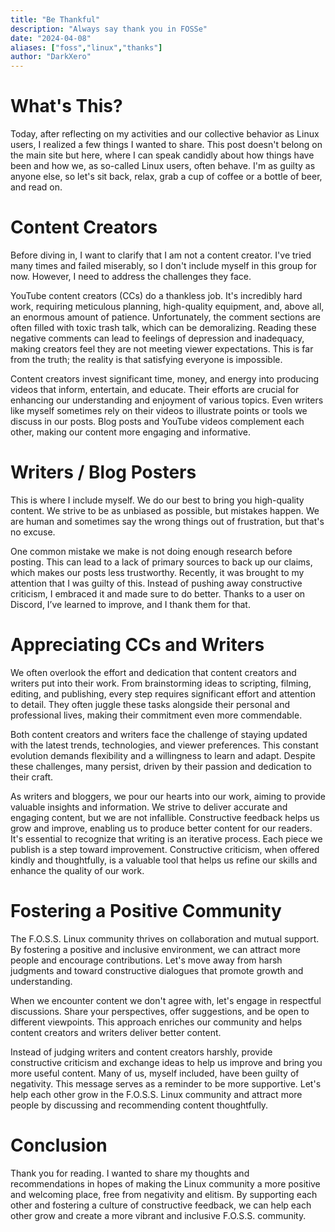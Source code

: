 ```yaml
---
title: "Be Thankful"
description: "Always say thank you in FOSSe"
date: "2024-04-08"
aliases: ["foss","linux","thanks"]
author: "DarkXero"
---
```

# What's This?

Today, after reflecting on my activities and our collective behavior as Linux users, I realized a few things I wanted to share. This post doesn't belong on the main site but here, where I can speak candidly about how things have been and how we, as so-called Linux users, often behave. I'm as guilty as anyone else, so let's sit back, relax, grab a cup of coffee or a bottle of beer, and read on.

# Content Creators

Before diving in, I want to clarify that I am not a content creator. I've tried many times and failed miserably, so I don't include myself in this group for now. However, I need to address the challenges they face.

YouTube content creators (CCs) do a thankless job. It's incredibly hard work, requiring meticulous planning, high-quality equipment, and, above all, an enormous amount of patience. Unfortunately, the comment sections are often filled with toxic trash talk, which can be demoralizing. Reading these negative comments can lead to feelings of depression and inadequacy, making creators feel they are not meeting viewer expectations. This is far from the truth; the reality is that satisfying everyone is impossible.

Content creators invest significant time, money, and energy into producing videos that inform, entertain, and educate. Their efforts are crucial for enhancing our understanding and enjoyment of various topics. Even writers like myself sometimes rely on their videos to illustrate points or tools we discuss in our posts. Blog posts and YouTube videos complement each other, making our content more engaging and informative.

# Writers / Blog Posters

This is where I include myself. We do our best to bring you high-quality content. We strive to be as unbiased as possible, but mistakes happen. We are human and sometimes say the wrong things out of frustration, but that's no excuse.

One common mistake we make is not doing enough research before posting. This can lead to a lack of primary sources to back up our claims, which makes our posts less trustworthy. Recently, it was brought to my attention that I was guilty of this. Instead of pushing away constructive criticism, I embraced it and made sure to do better. Thanks to a user on Discord, I’ve learned to improve, and I thank them for that.

# Appreciating CCs and Writers

We often overlook the effort and dedication that content creators and writers put into their work. From brainstorming ideas to scripting, filming, editing, and publishing, every step requires significant effort and attention to detail. They often juggle these tasks alongside their personal and professional lives, making their commitment even more commendable.

Both content creators and writers face the challenge of staying updated with the latest trends, technologies, and viewer preferences. This constant evolution demands flexibility and a willingness to learn and adapt. Despite these challenges, many persist, driven by their passion and dedication to their craft.

As writers and bloggers, we pour our hearts into our work, aiming to provide valuable insights and information. We strive to deliver accurate and engaging content, but we are not infallible. Constructive feedback helps us grow and improve, enabling us to produce better content for our readers. It's essential to recognize that writing is an iterative process. Each piece we publish is a step toward improvement. Constructive criticism, when offered kindly and thoughtfully, is a valuable tool that helps us refine our skills and enhance the quality of our work.

# Fostering a Positive Community

The F.O.S.S. Linux community thrives on collaboration and mutual support. By fostering a positive and inclusive environment, we can attract more people and encourage contributions. Let's move away from harsh judgments and toward constructive dialogues that promote growth and understanding.

When we encounter content we don't agree with, let's engage in respectful discussions. Share your perspectives, offer suggestions, and be open to different viewpoints. This approach enriches our community and helps content creators and writers deliver better content.

Instead of judging writers and content creators harshly, provide constructive criticism and exchange ideas to help us improve and bring you more useful content. Many of us, myself included, have been guilty of negativity. This message serves as a reminder to be more supportive. Let's help each other grow in the F.O.S.S. Linux community and attract more people by discussing and recommending content thoughtfully.

# Conclusion

Thank you for reading. I wanted to share my thoughts and recommendations in hopes of making the Linux community a more positive and welcoming place, free from negativity and elitism. By supporting each other and fostering a culture of constructive feedback, we can help each other grow and create a more vibrant and inclusive F.O.S.S. community.
